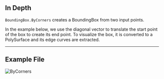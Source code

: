 ## In Depth
`BoundingBox.ByCorners` creates a BoundingBox from two input points.

In the example below, we use the diagonal vector to translate the start point of the box to create its end point. To visualize the box, it is converted to a PolySurface and its edge curves are extracted.

___
## Example File

![ByCorners](./Autodesk.DesignScript.Geometry.BoundingBox.ByCorners_img.jpg)

